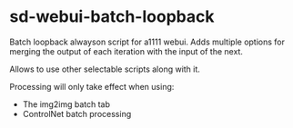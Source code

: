 # sd-webui-batch-loopback

Batch loopback alwayson script for a1111 webui. Adds multiple options for merging the output of each iteration with the input of the next.

Allows to use other selectable scripts along with it.

Processing will only take effect when using:

- The img2img batch tab
- ControlNet batch processing
